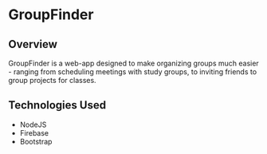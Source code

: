 # GroupFinder

## Overview
GroupFinder is a web-app designed to make organizing groups much easier - ranging from scheduling meetings with study groups, to inviting friends to group projects for classes.

## Technologies Used
- NodeJS
- Firebase
- Bootstrap
